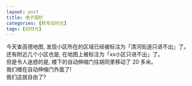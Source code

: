 ```yaml
---
layout: post
title: 电子围栏
categories: [默写旧时光]
tags: [旧时光]
---
```


今天查高德地图, 发现小区所在的区域已经被标注为「清河街道只进不出」了。  
还有附近几个小区也是, 在地图上被标注为「xx小区只进不出」了。  
但是令人迷惑的是, 楼下的自动伸缩门往胡同里移动了 20 多米。   
我们楼在自动伸缩门外面了!  
我们这就自由了?  
